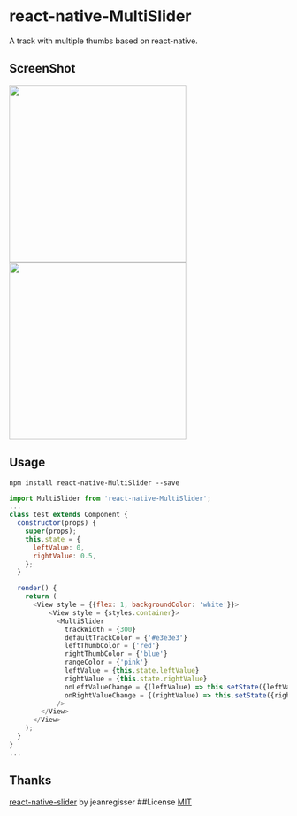 # react-native-MultiSlider
A track with multiple thumbs based on react-native. 

## ScreenShot
<img src="https://github.com/santong/react-native-MultiSlider/blob/master/shot_android.gif"  width="320px" />
<img src="https://github.com/santong/react-native-MultiSlider/blob/master/shot_ios.gif"  width="320px" />

## Usage
```Shell
npm install react-native-MultiSlider --save
```
```JavaScript
import MultiSlider from 'react-native-MultiSlider';
...
class test extends Component {
  constructor(props) {
    super(props);
    this.state = {
      leftValue: 0,
      rightValue: 0.5,
    };
  }

  render() {
    return (
      <View style = {{flex: 1, backgroundColor: 'white'}}>
          <View style = {styles.container}>
            <MultiSlider
              trackWidth = {300}
              defaultTrackColor = {'#e3e3e3'}
              leftThumbColor = {'red'}
              rightThumbColor = {'blue'}
              rangeColor = {'pink'}
              leftValue = {this.state.leftValue}
              rightValue = {this.state.rightValue}
              onLeftValueChange = {(leftValue) => this.setState({leftValue})}
              onRightValueChange = {(rightValue) => this.setState({rightValue})}
            />
        </View>
      </View>
    );
  }
}
...
```
## Thanks
[react-native-slider](https://github.com/jeanregisser/react-native-slider) by jeanregisser
##License
[MIT](https://github.com/santong/react-native-MultiSlider/blob/master/LICENSE)
